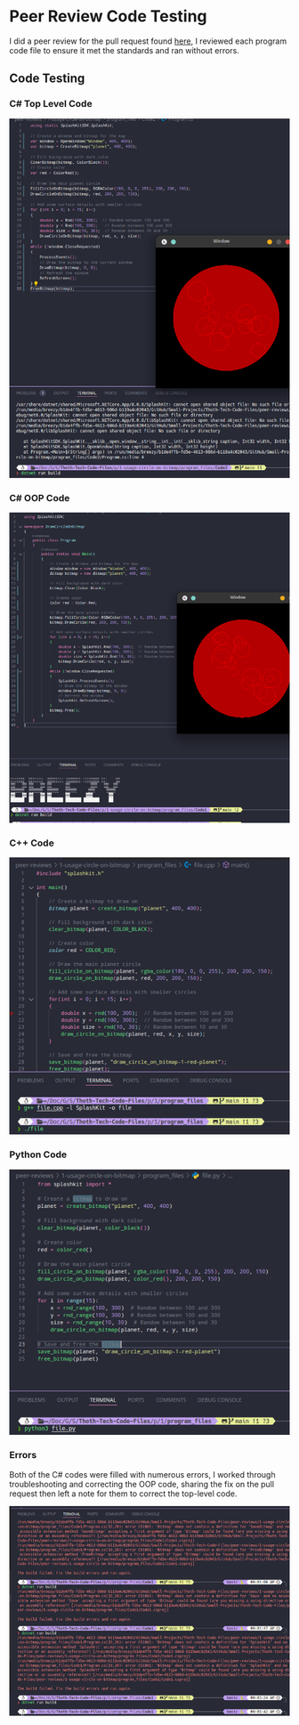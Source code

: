 # Peer Review Code Testing

I did a peer review for the pull request found [here](https://github.com/thoth-tech/splashkit.io-starlight/pull/218), I reviewed each program code file to ensure it met the standards and ran without errors.

## Code Testing

### C# Top Level Code

![alt text](images/run1.png)

### C# OOP Code

![alt text](images/run2.png)

### C++ Code

![alt text](images/run3.png)

### Python Code

![alt text](images/run4.png)

### Errors

Both of the C# codes were filled with numerous errors, I worked through troubleshooting and correcting the OOP code, sharing the fix on the pull request then left a note for them to correct the top-level code.

![alt text](images/errors.png)
